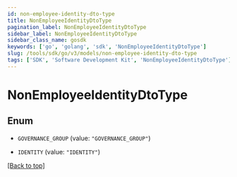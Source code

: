```yaml
---
id: non-employee-identity-dto-type
title: NonEmployeeIdentityDtoType
pagination_label: NonEmployeeIdentityDtoType
sidebar_label: NonEmployeeIdentityDtoType
sidebar_class_name: gosdk
keywords: ['go', 'golang', 'sdk', 'NonEmployeeIdentityDtoType'] 
slug: /tools/sdk/go/v3/models/non-employee-identity-dto-type
tags: ['SDK', 'Software Development Kit', 'NonEmployeeIdentityDtoType']
---
```


# NonEmployeeIdentityDtoType

## Enum


* `GOVERNANCE_GROUP` (value: `"GOVERNANCE_GROUP"`)

* `IDENTITY` (value: `"IDENTITY"`)


[[Back to top]](#) 


